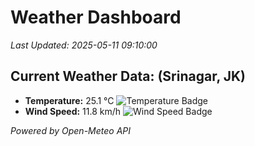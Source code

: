
# Weather Dashboard

_Last Updated: 2025-05-11 09:10:00_

## Current Weather Data: (Srinagar, JK)
- **Temperature:** 25.1 °C ![Temperature Badge](https://img.shields.io/badge/Temperature-Medium%20Temp-green)
- **Wind Speed:** 11.8 km/h ![Wind Speed Badge](https://img.shields.io/badge/Wind%20Speed-Light%20Wind-blue)

*Powered by Open-Meteo API*

